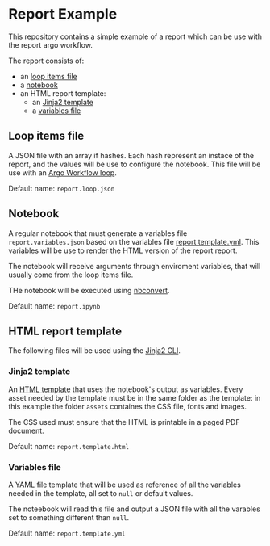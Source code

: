# Report Example

This repository contains a simple example of a report which can be use with the report argo workflow.

The report consists of:

- an [loop items file](report.loop.json)
- a [notebook](report.ipynb)
- an HTML report template:
    - an [Jinja2 template](report.template.html)
    - a [variables file](report.template.yml)

## Loop items file

A JSON file with an array if hashes. Each hash represent an instace of the report, and the values will be use to configure the notebook. This file will be use with an [Argo Workflow loop](https://argoproj.github.io/argo-workflows/examples/#loops).

Default name: `report.loop.json`

## Notebook

A regular notebook that must generate a variables file `report.variables.json` based on the variables file [report.template.yml](report.template.yml). This variables will be use to render the HTML version of the report report.

The notebook will receive arguments through enviroment variables, that will usually come from the loop items file.

THe notebook will be executed using [nbconvert](https://nbconvert.readthedocs.io/en/latest/usage.html).

Default name: `report.ipynb`

## HTML report template

The following files will be used using  the [Jinja2 CLI](https://github.com/mattrobenolt/jinja2-cli).

### Jinja2 template

An [HTML template](https://github.com/mattrobenolt/jinja2-cli#usage) that uses the notebook's output as variables. Every asset needed by the template must be in the same folder as the template: in this example the folder `assets` containes the CSS file, fonts and images.

The CSS used must ensure that the HTML is printable in a paged PDF document.

Default name: `report.template.html`

### Variables file

A YAML file template that will be used as reference of all the variables needed in the template, all set to `null` or default values.

The noteebook will read this file and output a JSON file with all the varables set to something different than `null`.

Default name: `report.template.yml`
